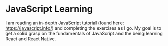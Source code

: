 # JavaScript Learning
I am reading an in-depth JavaScript tutorial (found here: https://javascript.info/) and completing the exercises as I go. My goal is to get a solid grasp on the fundamentals of JavaScript and the being learning React and React Native.
